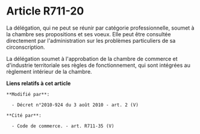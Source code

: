 # Article R711-20

La délégation, qui ne peut se réunir par catégorie professionnelle, soumet à la chambre ses propositions et ses voeux. Elle
peut être consultée directement par l'administration sur les problèmes particuliers de sa circonscription. 

La délégation soumet à l'approbation de la      chambre de commerce et d'industrie territoriale ses règles de fonctionnement,
qui sont intégrées au règlement intérieur de la chambre.

**Liens relatifs à cet article**

	**Modifié par**:

	  - Décret n°2010-924 du 3 août 2010 - art. 2 (V)

	**Cité par**:

	  - Code de commerce. - art. R711-35 (V)
